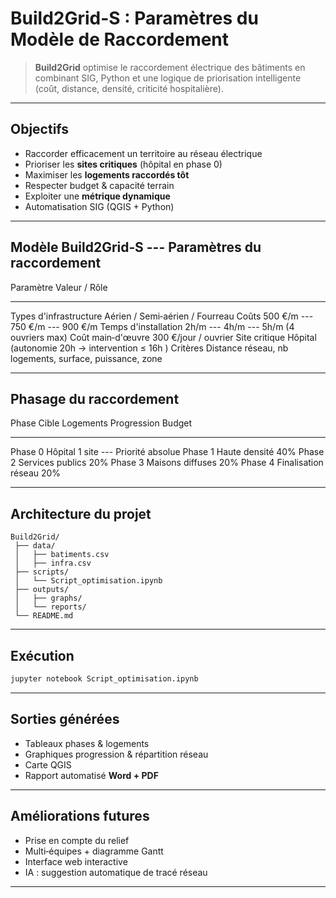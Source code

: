 # Build2Grid-S : Paramètres du Modèle de Raccordement

> **Build2Grid** optimise le raccordement électrique des bâtiments en
> combinant SIG, Python et une logique de priorisation intelligente
> (coût, distance, densité, criticité hospitalière).

------------------------------------------------------------------------

##  Objectifs

-    Raccorder efficacement un territoire au réseau électrique
-    Prioriser les **sites critiques** (hôpital en phase 0)
-    Maximiser les **logements raccordés tôt**
-    Respecter budget & capacité terrain
-    Exploiter une **métrique dynamique** 
-    Automatisation SIG (QGIS + Python)

------------------------------------------------------------------------

##  Modèle Build2Grid‑S --- Paramètres du raccordement

  Paramètre                Valeur / Rôle
  ------------------------ ---------------------------------------------------------
  Types d'infrastructure   Aérien / Semi‑aérien / Fourreau
  Coûts                    500 €/m --- 750 €/m --- 900 €/m
  Temps d'installation     2h/m --- 4h/m --- 5h/m (4 ouvriers max)
  Coût main‑d'œuvre        300 €/jour / ouvrier
  Site critique            Hôpital (autonomie 20h → intervention ≤ 16h )
  Critères                 Distance réseau, nb logements, surface, puissance, zone

------------------------------------------------------------------------

##  Phasage du raccordement

  Phase     Cible                   Logements   Progression             Budget
  --------- --------------------- ----------- ------------- ------------------
  Phase 0   Hôpital                    1 site           ---   Priorité absolue
  Phase 1   Haute densité                                                  40%
  Phase 2   Services publics                                               20%
  Phase 3   Maisons diffuses                                                20%
  Phase 4   Finalisation réseau                                              20%

------------------------------------------------------------------------

##  Architecture du projet

    Build2Grid/
     ├── data/
     │   ├── batiments.csv
     │   ├── infra.csv
     ├── scripts/
     │   └── Script_optimisation.ipynb
     ├── outputs/
     │   ├── graphs/
     │   └── reports/
     └── README.md

------------------------------------------------------------------------

##  Exécution

``` bash
jupyter notebook Script_optimisation.ipynb
```

------------------------------------------------------------------------

##  Sorties générées

-    Tableaux phases & logements
-    Graphiques progression & répartition réseau
-    Carte QGIS
-    Rapport automatisé **Word + PDF**

------------------------------------------------------------------------

##  Améliorations futures

-    Prise en compte du relief
-    Multi‑équipes + diagramme Gantt
-    Interface web interactive
-    IA : suggestion automatique de tracé réseau

------------------------------------------------------------------------

